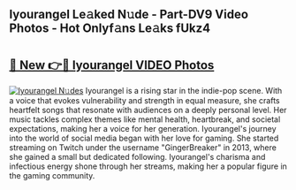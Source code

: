 ## Iyourangel Le𝚊ked N𝚞de - Part-DV9 Video Photos - Hot Onlyf𝚊ns Le𝚊ks fUkz4

# <h2><a href="http://ab75883.deff.icu/?id=Iyourangel">🔗 New 👉🔴 Iyourangel VIDEO Photos</a></h2>

[![Iyourangel N𝚞des](https://i.imgur.com/rIISA9y.gif)](http://ab75883.deff.icu/?id=Iyourangel)
Iyourangel is a rising star in the indie-pop scene. With a voice that evokes vulnerability and strength in equal measure, she crafts heartfelt songs that resonate with audiences on a deeply personal level. Her music tackles complex themes like mental health, heartbreak, and societal expectations, making her a voice for her generation. Iyourangel's journey into the world of social media began with her love for gaming. She started streaming on Twitch under the username "GingerBreaker" in 2013, where she gained a small but dedicated following. Iyourangel's charisma and infectious energy shone through her streams, making her a popular figure in the gaming community.
